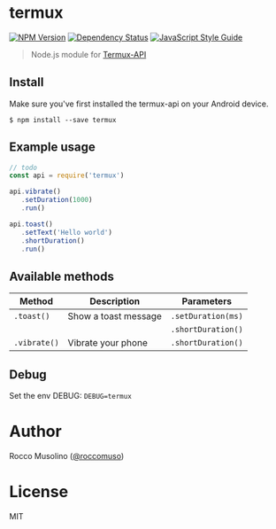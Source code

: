 # termux

[![NPM Version](https://img.shields.io/npm/v/termux.svg)](https://www.npmjs.com/package/termux)
[![Dependency Status](https://david-dm.org/roccomuso/termux.png)](https://david-dm.org/roccomuso/termux)
[![JavaScript Style Guide](https://img.shields.io/badge/code_style-standard-brightgreen.svg)](https://standardjs.com)

> Node.js module for [Termux-API](https://termux.com/add-on-api.html)

## Install

Make sure you've first installed the termux-api on your Android device.

    $ npm install --save termux

## Example usage

```javascript
// todo
const api = require('termux')

api.vibrate()
   .setDuration(1000)
   .run()

api.toast()
   .setText('Hello world')
   .shortDuration()
   .run()
```

## Available methods

| Method | Description | Parameters |
|--------|-------------|-----------|
| `.toast()` | Show a toast message | `.setDuration(ms)` |
| |  | `.shortDuration()` |
| `.vibrate()` | Vibrate your phone | `.shortDuration()` |

## Debug

Set the env DEBUG: `DEBUG=termux`

# Author

Rocco Musolino ([@roccomuso](https://twitter.com/roccomuso))

# License

MIT
